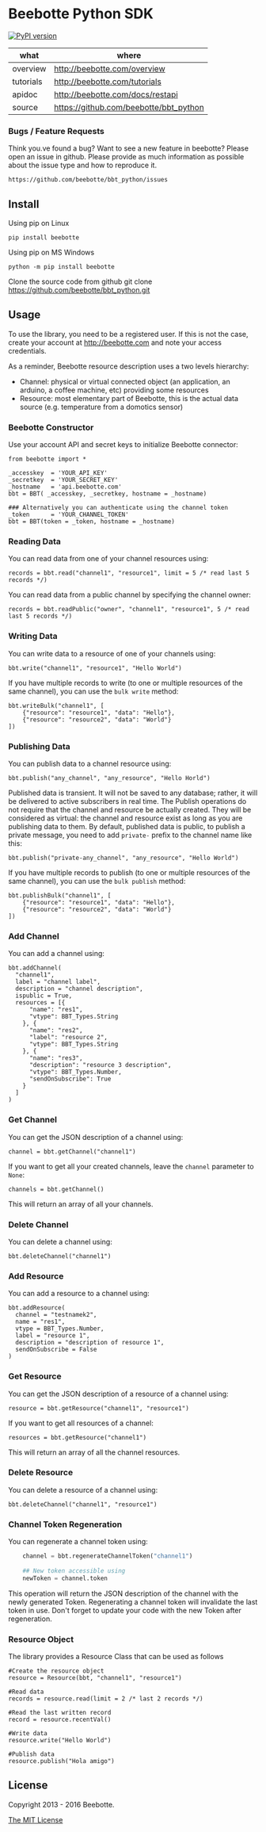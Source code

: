 Beebotte Python SDK
===================

[![PyPI version](https://badge.fury.io/py/beebotte.svg)](https://badge.fury.io/py/beebotte)

| what          | where                                  |
|---------------|----------------------------------------|
| overview      | http://beebotte.com/overview           |
| tutorials     | http://beebotte.com/tutorials          |
| apidoc        | http://beebotte.com/docs/restapi       |
| source        | https://github.com/beebotte/bbt_python |

### Bugs / Feature Requests

Think you.ve found a bug? Want to see a new feature in beebotte? Please open an
issue in github. Please provide as much information as possible about the issue type and how to reproduce it.

    https://github.com/beebotte/bbt_python/issues

## Install

Using pip on Linux

    pip install beebotte

Using pip on MS Windows

    python -m pip install beebotte
  
Clone the source code from github
    git clone https://github.com/beebotte/bbt_python.git
  
## Usage
To use the library, you need to be a registered user. If this is not the case, create your account at <http://beebotte.com> and note your access credentials.

As a reminder, Beebotte resource description uses a two levels hierarchy:

* Channel: physical or virtual connected object (an application, an arduino, a coffee machine, etc) providing some resources
* Resource: most elementary part of Beebotte, this is the actual data source (e.g. temperature from a domotics sensor)
  
### Beebotte Constructor
Use your account API and secret keys to initialize Beebotte connector:

    from beebotte import *
    
    _accesskey  = 'YOUR_API_KEY'
    _secretkey  = 'YOUR_SECRET_KEY'
    _hostname   = 'api.beebotte.com'
    bbt = BBT( _accesskey, _secretkey, hostname = _hostname)
    
    ### Alternatively you can authenticate using the channel token
    _token      = 'YOUR_CHANNEL_TOKEN'
    bbt = BBT(token = _token, hostname = _hostname)

### Reading Data
You can read data from one of your channel resources using:

    records = bbt.read("channel1", "resource1", limit = 5 /* read last 5 records */)
    
You can read data from a public channel by specifying the channel owner:

    records = bbt.readPublic("owner", "channel1", "resource1", 5 /* read last 5 records */)
    
### Writing Data
You can write data to a resource of one of your channels using:

    bbt.write("channel1", "resource1", "Hello World")
    
If you have multiple records to write (to one or multiple resources of the same channel), you can use the `bulk write` method:

    bbt.writeBulk("channel1", [
        {"resource": "resource1", "data": "Hello"},
        {"resource": "resource2", "data": "World"}
    ])

### Publishing Data
You can publish data to a channel resource using:

    bbt.publish("any_channel", "any_resource", "Hello Horld")

Published data is transient. It will not be saved to any database; rather, it will be delivered to active subscribers in real time. 
The Publish operations do not require that the channel and resource be actually created. 
They will be considered as virtual: the channel and resource exist as long as you are publishing data to them. 
By default, published data is public, to publish a private message, you need to add `private-` prefix to the channel name like this:

    bbt.publish("private-any_channel", "any_resource", "Hello World")

If you have multiple records to publish (to one or multiple resources of the same channel), you can use the `bulk publish` method:

    bbt.publishBulk("channel1", [
        {"resource": "resource1", "data": "Hello"},
        {"resource": "resource2", "data": "World"}
    ])

### Add Channel
You can add a channel using:

    bbt.addChannel(
      "channel1",
      label = "channel label",
      description = "channel description",
      ispublic = True,
      resources = [{
          "name": "res1",
          "vtype": BBT_Types.String
        }, {
          "name": "res2",
          "label": "resource 2",
          "vtype": BBT_Types.String
        }, {
          "name": "res3",
          "description": "resource 3 description",
          "vtype": BBT_Types.Number,
          "sendOnSubscribe": True
        }
      ]
    )

### Get Channel
You can get the JSON description of a channel using:

    channel = bbt.getChannel("channel1")

If you want to get all your created channels, leave the `channel` parameter to `None`:

    channels = bbt.getChannel()

This will return an array of all your channels. 

### Delete Channel
You can delete a channel using:

    bbt.deleteChannel("channel1")

### Add Resource
You can add a resource to a channel using:

    bbt.addResource(
      channel = "testnamek2",
      name = "res1",
      vtype = BBT_Types.Number,
      label = "resource 1",
      description = "description of resource 1",
      sendOnSubscribe = False
    )

### Get Resource
You can get the JSON description of a resource of a channel using:

    resource = bbt.getResource("channel1", "resource1")

If you want to get all resources of a channel:

    resources = bbt.getResource("channel1")

This will return an array of all the channel resources. 

### Delete Resource
You can delete a resource of a channel using:

    bbt.deleteChannel("channel1", "resource1")

### Channel Token Regeneration
You can regenerate a channel token using:

```python
    channel = bbt.regenerateChannelToken("channel1")
    
    ## New token accessible using
    newToken = channel.token
```

This operation will return the JSON description of the channel with the newly generated Token.
Regenerating a channel token will invalidate the last token in use. 
Don't forget to update your code with the new Token after regeneration.

### Resource Object
The library provides a Resource Class that can be used as follows

    #Create the resource object
    resource = Resource(bbt, "channel1", "resource1")
    
    #Read data
    records = resource.read(limit = 2 /* last 2 records */)
    
    #Read the last written record
    record = resource.recentVal()
    
    #Write data
    resource.write("Hello World")
    
    #Publish data
    resource.publish("Hola amigo")

## License
Copyright 2013 - 2016 Beebotte.

[The MIT License](http://opensource.org/licenses/MIT)
